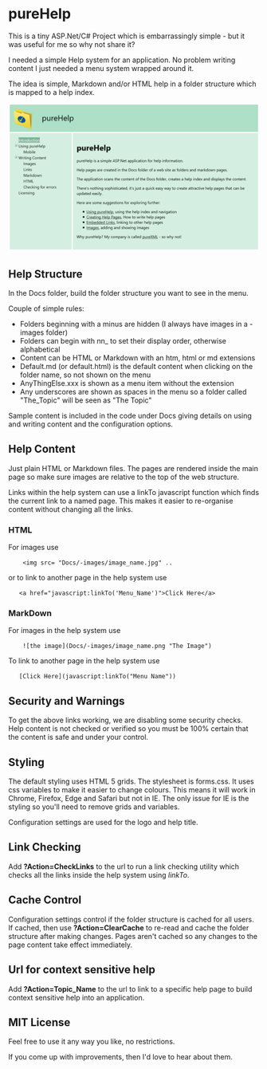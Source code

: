 # pureHelp

This is a tiny ASP.Net/C# Project which is embarrassingly simple - but it was useful for me so why not share it?

I needed a simple Help system for an application.  No problem writing content I just needed a menu system wrapped around it.

The idea is simple, Markdown and/or HTML help in a folder structure which is mapped to a help index.

![pureHelp](https://github.com/john-nance/HTMLHelp/blob/master/HTMLHelp/Docs/-images/pureHelp/IntroPage.png)

## Help Structure

In the Docs folder, build the folder structure you want to see in the menu.  

Couple of simple rules:
* Folders beginning with a minus are hidden (I always have images in a -images folder)
* Folders can begin with nn_ to set their display order, otherwise alphabetical
* Content can be HTML or Markdown with an htm, html or md extensions
* Default.md (or default.html) is the default content when clicking on the folder name, so not shown on the menu
* AnyThingElse.xxx is shown as a menu item without the extension
* Any underscores are shown as spaces in the menu so a folder called "The_Topic" will be seen as "The Topic"

Sample content is included in the code under Docs giving details on using and writing content and the configuration options.

## Help Content

Just plain HTML or Markdown files.  The pages are rendered inside the main page so make sure images are relative to the top of the web structure.

Links within the help system can use a linkTo javascript function which finds the current link to a named page.  This makes it easier to re-organise content without changing all the links.

### HTML

For images use

```
    <img src= "Docs/-images/image_name.jpg" ..
```

or to link to another page in the help system use

```
   <a href="javascript:linkTo('Menu_Name')">Click Here</a>
```

### MarkDown

For images in the help system use

```
    ![the image](Docs/-images/image_name.png "The Image")
```

To link to another page in the help system use

```
   [Click Here](javascript:linkTo("Menu Name"))
```

## Security and Warnings

To get the above links working, we are disabling some security checks.  Help content is not checked or verified so you must be 100% certain that the content is safe and under your control.

## Styling

The default styling uses HTML 5 grids.  The stylesheet is forms.css.  It uses css variables to make it easier to change colours.  This means it will work in Chrome, Firefox, Edge and Safari but not in IE.  The only issue for IE is the styling so you'll need to remove grids and variables.

Configuration settings are used for the logo and help title.

## Link Checking

Add **?Action=CheckLinks** to the url to run a link checking utility which checks all the links inside the help system using *linkTo*.

## Cache Control

Configuration settings control if the folder structure is cached for all users.  If cached, then use **?Action=ClearCache** to re-read and cache the folder structure after making changes.  Pages aren't cached so any changes to the page content take effect immediately. 

## Url for context sensitive help

Add **?Action=Topic_Name** to the url to link to a specific help page to build context sensitive help into an application.


## MIT License

Feel free to use it any way you like, no restrictions.

If you come up with improvements, then I'd love to hear about them.

